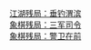   
[江湖残局：垂钓渭滨](http://www.dianyue.me/archives/357/tthwiwx0xik08y4v/)  
[象棋残局：三军司令](http://www.dianyue.me/archives/386/hmae3munr6aqji2j/)  
[象棋残局：警卫在前](http://www.dianyue.me/archives/400/oe7ikce2jjfa7rye/)